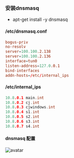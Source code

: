 ### 安装dnsmasq
- apt-get install -y dnsmasq
#### /etc/dnsmasq.conf
```conf
bogus-priv
no-resolv
server=100.100.2.138
server=100.100.2.136
interface=tun0
listen-address=127.0.0.1
bind-interfaces
addn-hosts=/etc/internal_ips
```
#### /etc/internal_ips
```go
10.8.0.1 main.int
10.8.0.2 cj.int
10.8.0.3 cjwindows.int
10.8.0.4 s1.int
10.8.0.5 s2.int 
10.8.0.6 s3.int 
10.8.0.7 s4.int
```

#### dnsmasq 配置
![avatar](https://blog.hexiefamily.xin/assets/dnsmasq.jpg)